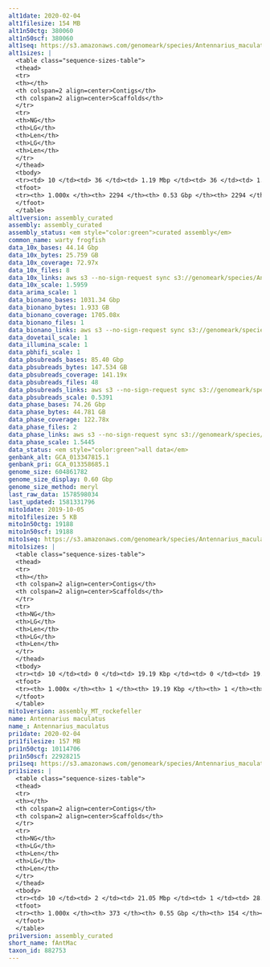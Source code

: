 ```yaml
---
alt1date: 2020-02-04
alt1filesize: 154 MB
alt1n50ctg: 380060
alt1n50scf: 380060
alt1seq: https://s3.amazonaws.com/genomeark/species/Antennarius_maculatus/fAntMac1/assembly_curated/fAntMac1.alt.cur.20200204.fasta.gz
alt1sizes: |
  <table class="sequence-sizes-table">
  <thead>
  <tr>
  <th></th>
  <th colspan=2 align=center>Contigs</th>
  <th colspan=2 align=center>Scaffolds</th>
  </tr>
  <tr>
  <th>NG</th>
  <th>LG</th>
  <th>Len</th>
  <th>LG</th>
  <th>Len</th>
  </tr>
  </thead>
  <tbody>
  <tr><td> 10 </td><td> 36 </td><td> 1.19 Mbp </td><td> 36 </td><td> 1.19 Mbp </td></tr>  <tr><td> 20 </td><td> 86 </td><td> 0.95 Mbp </td><td> 86 </td><td> 0.95 Mbp </td></tr>  <tr><td> 30 </td><td> 152 </td><td> 0.66 Mbp </td><td> 152 </td><td> 0.66 Mbp </td></tr>  <tr><td> 40 </td><td> 246 </td><td> 0.49 Mbp </td><td> 246 </td><td> 0.49 Mbp </td></tr>  <tr style="background-color:#cccccc;"><td> 50 </td><td> 369 </td><td> 0.38 Mbp </td><td> 369 </td><td> 0.38 Mbp </td></tr>  <tr><td> 60 </td><td> 529 </td><td> 0.29 Mbp </td><td> 529 </td><td> 0.29 Mbp </td></tr>  <tr><td> 70 </td><td> 737 </td><td> 0.22 Mbp </td><td> 737 </td><td> 0.22 Mbp </td></tr>  <tr><td> 80 </td><td> 1012 </td><td> 0.17 Mbp </td><td> 1012 </td><td> 0.17 Mbp </td></tr>  <tr><td> 90 </td><td> 1402 </td><td> 0.11 Mbp </td><td> 1402 </td><td> 0.11 Mbp </td></tr>  <tr><td> 100 </td><td> 2293 </td><td> 227  bp </td><td> 2293 </td><td> 227  bp </td></tr>  </tbody>
  <tfoot>
  <tr><th> 1.000x </th><th> 2294 </th><th> 0.53 Gbp </th><th> 2294 </th><th> 0.53 Gbp </th></tr>
  </tfoot>
  </table>
alt1version: assembly_curated
assembly: assembly_curated
assembly_status: <em style="color:green">curated assembly</em>
common_name: warty frogfish
data_10x_bases: 44.14 Gbp
data_10x_bytes: 25.759 GB
data_10x_coverage: 72.97x
data_10x_files: 8
data_10x_links: aws s3 --no-sign-request sync s3://genomeark/species/Antennarius_maculatus/fAntMac1/genomic_data/10x/ .<br>
data_10x_scale: 1.5959
data_arima_scale: 1
data_bionano_bases: 1031.34 Gbp
data_bionano_bytes: 1.933 GB
data_bionano_coverage: 1705.08x
data_bionano_files: 1
data_bionano_links: aws s3 --no-sign-request sync s3://genomeark/species/Antennarius_maculatus/fAntMac1/genomic_data/bionano/ .<br>
data_dovetail_scale: 1
data_illumina_scale: 1
data_pbhifi_scale: 1
data_pbsubreads_bases: 85.40 Gbp
data_pbsubreads_bytes: 147.534 GB
data_pbsubreads_coverage: 141.19x
data_pbsubreads_files: 48
data_pbsubreads_links: aws s3 --no-sign-request sync s3://genomeark/species/Antennarius_maculatus/fAntMac1/genomic_data/pacbio/ . --exclude "*ccs.bam*"<br>
data_pbsubreads_scale: 0.5391
data_phase_bases: 74.26 Gbp
data_phase_bytes: 44.781 GB
data_phase_coverage: 122.78x
data_phase_files: 2
data_phase_links: aws s3 --no-sign-request sync s3://genomeark/species/Antennarius_maculatus/fAntMac1/genomic_data/phase/ .<br>
data_phase_scale: 1.5445
data_status: <em style="color:green">all data</em>
genbank_alt: GCA_013347815.1
genbank_pri: GCA_013358685.1
genome_size: 604861782
genome_size_display: 0.60 Gbp
genome_size_method: meryl
last_raw_data: 1578598034
last_updated: 1581331796
mito1date: 2019-10-05
mito1filesize: 5 KB
mito1n50ctg: 19188
mito1n50scf: 19188
mito1seq: https://s3.amazonaws.com/genomeark/species/Antennarius_maculatus/fAntMac1/assembly_MT_rockefeller/fAntMac1.MT.20191005.fasta.gz
mito1sizes: |
  <table class="sequence-sizes-table">
  <thead>
  <tr>
  <th></th>
  <th colspan=2 align=center>Contigs</th>
  <th colspan=2 align=center>Scaffolds</th>
  </tr>
  <tr>
  <th>NG</th>
  <th>LG</th>
  <th>Len</th>
  <th>LG</th>
  <th>Len</th>
  </tr>
  </thead>
  <tbody>
  <tr><td> 10 </td><td> 0 </td><td> 19.19 Kbp </td><td> 0 </td><td> 19.19 Kbp </td></tr>  <tr><td> 20 </td><td> 0 </td><td> 19.19 Kbp </td><td> 0 </td><td> 19.19 Kbp </td></tr>  <tr><td> 30 </td><td> 0 </td><td> 19.19 Kbp </td><td> 0 </td><td> 19.19 Kbp </td></tr>  <tr><td> 40 </td><td> 0 </td><td> 19.19 Kbp </td><td> 0 </td><td> 19.19 Kbp </td></tr>  <tr style="background-color:#cccccc;"><td> 50 </td><td> 0 </td><td style="background-color:#ff8888;"> 19.19 Kbp </td><td> 0 </td><td style="background-color:#ff8888;"> 19.19 Kbp </td></tr>  <tr><td> 60 </td><td> 0 </td><td> 19.19 Kbp </td><td> 0 </td><td> 19.19 Kbp </td></tr>  <tr><td> 70 </td><td> 0 </td><td> 19.19 Kbp </td><td> 0 </td><td> 19.19 Kbp </td></tr>  <tr><td> 80 </td><td> 0 </td><td> 19.19 Kbp </td><td> 0 </td><td> 19.19 Kbp </td></tr>  <tr><td> 90 </td><td> 0 </td><td> 19.19 Kbp </td><td> 0 </td><td> 19.19 Kbp </td></tr>  <tr><td> 100 </td><td> 0 </td><td> 19.19 Kbp </td><td> 0 </td><td> 19.19 Kbp </td></tr>  </tbody>
  <tfoot>
  <tr><th> 1.000x </th><th> 1 </th><th> 19.19 Kbp </th><th> 1 </th><th> 19.19 Kbp </th></tr>
  </tfoot>
  </table>
mito1version: assembly_MT_rockefeller
name: Antennarius maculatus
name_: Antennarius_maculatus
pri1date: 2020-02-04
pri1filesize: 157 MB
pri1n50ctg: 10114706
pri1n50scf: 22928215
pri1seq: https://s3.amazonaws.com/genomeark/species/Antennarius_maculatus/fAntMac1/assembly_curated/fAntMac1.pri.cur.20200204.fasta.gz
pri1sizes: |
  <table class="sequence-sizes-table">
  <thead>
  <tr>
  <th></th>
  <th colspan=2 align=center>Contigs</th>
  <th colspan=2 align=center>Scaffolds</th>
  </tr>
  <tr>
  <th>NG</th>
  <th>LG</th>
  <th>Len</th>
  <th>LG</th>
  <th>Len</th>
  </tr>
  </thead>
  <tbody>
  <tr><td> 10 </td><td> 2 </td><td> 21.05 Mbp </td><td> 1 </td><td> 28.82 Mbp </td></tr>  <tr><td> 20 </td><td> 4 </td><td> 18.81 Mbp </td><td> 3 </td><td> 27.73 Mbp </td></tr>  <tr><td> 30 </td><td> 8 </td><td> 14.86 Mbp </td><td> 5 </td><td> 26.24 Mbp </td></tr>  <tr><td> 40 </td><td> 12 </td><td> 13.61 Mbp </td><td> 7 </td><td> 25.12 Mbp </td></tr>  <tr style="background-color:#cccccc;"><td> 50 </td><td> 16 </td><td style="background-color:#88ff88;"> 10.11 Mbp </td><td> 10 </td><td style="background-color:#88ff88;"> 22.93 Mbp </td></tr>  <tr><td> 60 </td><td> 22 </td><td> 7.98 Mbp </td><td> 12 </td><td> 21.44 Mbp </td></tr>  <tr><td> 70 </td><td> 30 </td><td> 5.24 Mbp </td><td> 15 </td><td> 20.63 Mbp </td></tr>  <tr><td> 80 </td><td> 43 </td><td> 2.91 Mbp </td><td> 18 </td><td> 18.60 Mbp </td></tr>  <tr><td> 90 </td><td> 73 </td><td> 1.01 Mbp </td><td> 21 </td><td> 15.98 Mbp </td></tr>  <tr><td> 100 </td><td> 372 </td><td> 2.00 Kbp </td><td> 153 </td><td> 11.83 Kbp </td></tr>  </tbody>
  <tfoot>
  <tr><th> 1.000x </th><th> 373 </th><th> 0.55 Gbp </th><th> 154 </th><th> 0.55 Gbp </th></tr>
  </tfoot>
  </table>
pri1version: assembly_curated
short_name: fAntMac
taxon_id: 882753
---
```

